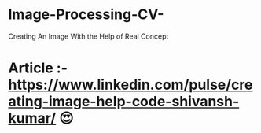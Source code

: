 # Image-Processing-CV-
Creating  An Image With the Help of  Real Concept
# Article :- https://www.linkedin.com/pulse/creating-image-help-code-shivansh-kumar/     😍
